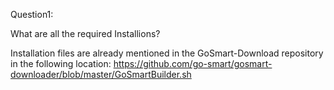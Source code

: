 Question1: 

What are all the required Installions?

Installation files are already mentioned in the GoSmart-Download repository in the following location: https://github.com/go-smart/gosmart-downloader/blob/master/GoSmartBuilder.sh
